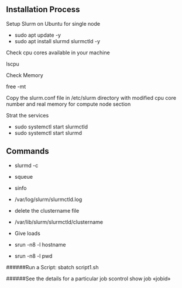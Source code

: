 ## Installation Process
Setup Slurm on Ubuntu for single node

- sudo apt update -y
- sudo apt install slurmd slurmctld -y


Check cpu cores available in your machine 

lscpu

Check  Memory

free -mt

Copy the slurm.conf file in /etc/slurm directory with modified cpu core number and real memory for compute node section

Strat the services

- sudo systemctl start slurmctld
- sudo systemctl start slurmd

## Commands
- slurmd -c
- squeue
- sinfo
- /var/log/slurm/slurmctld.log
- delete the clustername file
- /var/lib/slurm/slurmctld/clustername

- Give loads 
- srun -n8 -l hostname
- srun -n8 -l pwd

######Run a Script:
sbatch script1.sh

######See the details for a particular job
scontrol show job «jobid»
